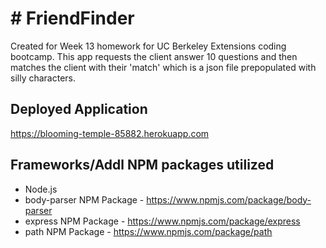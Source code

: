 # # FriendFinder

Created for Week 13 homework for UC Berkeley Extensions coding bootcamp.  This app requests the client answer 10 questions and then matches the client with their 'match' which is a json file prepopulated with silly characters.

## Deployed Application
https://blooming-temple-85882.herokuapp.com

## Frameworks/Addl NPM packages utilized
- Node.js
- body-parser NPM Package - https://www.npmjs.com/package/body-parser
- express NPM Package - https://www.npmjs.com/package/express
- path NPM Package - https://www.npmjs.com/package/path
